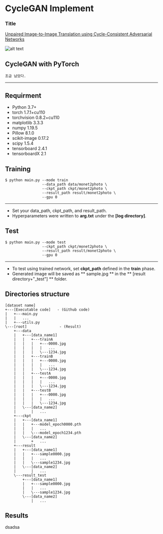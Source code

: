# CycleGAN Implement


### Title
[Unpaired Image-to-Image Translation using Cycle-Consistent Adversarial Networks](https://arxiv.org/abs/1703.10593)

![alt text](./img/paper1.png "Novelty of pix2pix")

## CycleGAN with PyTorch
    조금 남았다.
---
## Requirment
- Python                 3.7+
- torch                  1.7.1+cu110
- torchvision            0.8.2+cu110
- matplotlib             3.3.3
- numpy                  1.19.5
- Pillow                 8.1.0
- scikit-image           0.17.2
- scipy                  1.5.4
- tensorboard            2.4.1
- tensorboardX           2.1


## Training

    $ python main.py --mode train 
                     --data_path data/monet2photo \
                     --ckpt_path ckpt/monet2photo \
                     --result_path result/monet2photo \
                     --gpu 0
---

* Set your data_path, ckpt_path, and result_path.
* Hyperparameters were written to **arg.txt** under the **[log directory]**.



## Test
    $ python main.py --mode test 
                     --ckpt_path ckpt/monet2photo \
                     --result_path result/monet2photo \
                     --gpu 0
---

* To test using trained network, set **ckpt_path** defined in the **train** phase.
* Generated image will be saved as ** sample.jpg ** in the ** [result directory+"_test"] ** folder.


## Directories structure

    [dataset name]
    +---[Executable code]   - (Github code)
    |   +---main.py
    |   |   ...
    |   +---utils.py 
    \---[root]               - (Result)
        +---data
        |   +---[data_name1]
        |   |   +---trainA
        |   |   |   +---0000.jpg
        |   |   |   |   ...
        |   |   |   \---1234.jpg
        |   |   +---trainB
        |   |   |   +---0000.jpg
        |   |   |   |   ...
        |   |   |   \---1234.jpg
        |   |   +---testA
        |   |   |   +---0000.jpg
        |   |   |   |   ...
        |   |   |   \---1234.jpg
        |   |   +---testB
        |   |   |   +---0000.jpg
        |   |   |   |   ...
        |   |   |   \---1234.jpg
        |   \---[data_name2]
        |       |   ...
        +---ckpt
        |   +---[data_name1]
        |   |   +---model_epoch0000.pth
        |   |   |   ...
        |   |   \---model_epoch1234.pth
        |   \---[data_name2]
        |       +   ...
        +---result
        |   +---[data_name1]
        |   |   +---sample0000.jpg
        |   |   |   ...
        |   |   \---sample1234.jpg
        |   \---[data_name2]
        |       |   ...
        \---result_test
            +---[data_name1]
            |   +---sample0000.jpg
            |   |   ...
            |   \---sample1234.jpg
            \---[data_name2]
                |   ...


## Results

dsadsa